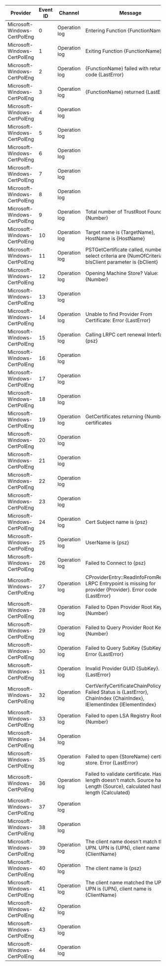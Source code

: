 Provider                      |  Event ID  |  Channel        |  Message
------------------------------|------------|-----------------|-----------------------------------------------------------------------------------------------------------------------------
Microsoft-Windows-CertPolEng  |  0         |  Operation log  |  Entering Function {FunctionName}
Microsoft-Windows-CertPolEng  |  1         |  Operation log  |  Exiting Function {FunctionName}
Microsoft-Windows-CertPolEng  |  2         |  Operation log  |  {FunctionName} failed with return code {LastError}
Microsoft-Windows-CertPolEng  |  3         |  Operation log  |  {FunctionName} returned {LastError}
Microsoft-Windows-CertPolEng  |  4         |  Operation log  |
Microsoft-Windows-CertPolEng  |  5         |  Operation log  |
Microsoft-Windows-CertPolEng  |  6         |  Operation log  |
Microsoft-Windows-CertPolEng  |  7         |  Operation log  |
Microsoft-Windows-CertPolEng  |  8         |  Operation log  |
Microsoft-Windows-CertPolEng  |  9         |  Operation log  |  Total number of TrustRoot Found {Number}
Microsoft-Windows-CertPolEng  |  10        |  Operation log  |  Target name is {TargetName}, HostName is {HostName}
Microsoft-Windows-CertPolEng  |  11        |  Operation log  |  PSTGetCertificate called, number of select criteria are {NumOfCriteria}, bIsClient parameter is {bClient}
Microsoft-Windows-CertPolEng  |  12        |  Operation log  |  Opening Machine Store? Value: {Number}
Microsoft-Windows-CertPolEng  |  13        |  Operation log  |
Microsoft-Windows-CertPolEng  |  14        |  Operation log  |  Unable to find Provider From Certificate: Error {LastError}
Microsoft-Windows-CertPolEng  |  15        |  Operation log  |  Calling LRPC cert renewal Interface {psz}
Microsoft-Windows-CertPolEng  |  16        |  Operation log  |
Microsoft-Windows-CertPolEng  |  17        |  Operation log  |
Microsoft-Windows-CertPolEng  |  18        |  Operation log  |
Microsoft-Windows-CertPolEng  |  19        |  Operation log  |  GetCertificates returning {Number} certificates
Microsoft-Windows-CertPolEng  |  20        |  Operation log  |
Microsoft-Windows-CertPolEng  |  21        |  Operation log  |
Microsoft-Windows-CertPolEng  |  22        |  Operation log  |
Microsoft-Windows-CertPolEng  |  23        |  Operation log  |
Microsoft-Windows-CertPolEng  |  24        |  Operation log  |  Cert Subject name is {psz}
Microsoft-Windows-CertPolEng  |  25        |  Operation log  |  UserName is {psz}
Microsoft-Windows-CertPolEng  |  26        |  Operation log  |  Failed to Connect to {psz}
Microsoft-Windows-CertPolEng  |  27        |  Operation log  |  CProviderEntry::ReadInfoFromRegistry LRPC Entrypoint is missing for provider {Provider}. Error code {LastError}
Microsoft-Windows-CertPolEng  |  28        |  Operation log  |  Failed to Open Provider Root Key {Number}
Microsoft-Windows-CertPolEng  |  29        |  Operation log  |  Failed to Query Provider Root Key {Number}
Microsoft-Windows-CertPolEng  |  30        |  Operation log  |  Failed to Query SubKey {SubKey}, Error {LastError}
Microsoft-Windows-CertPolEng  |  31        |  Operation log  |  Invalid Provider GUID {SubKey}. {LastError}
Microsoft-Windows-CertPolEng  |  32        |  Operation log  |  CertVerifyCertificateChainPolicy Failed Status is {LastError}, ChainIndex {ChainIndex}, lElementIndex {lElementIndex}
Microsoft-Windows-CertPolEng  |  33        |  Operation log  |  Failed to open LSA Registry Root Key {Number}
Microsoft-Windows-CertPolEng  |  34        |  Operation log  |
Microsoft-Windows-CertPolEng  |  35        |  Operation log  |  Failed to open {StoreName} certificate store. Error {LastError}
Microsoft-Windows-CertPolEng  |  36        |  Operation log  |  Failed to validate certificate. Hash length doesn't match. Source hash Length {Source}, calculated hash length {Calculated}
Microsoft-Windows-CertPolEng  |  37        |  Operation log  |
Microsoft-Windows-CertPolEng  |  38        |  Operation log  |
Microsoft-Windows-CertPolEng  |  39        |  Operation log  |  The client name doesn't match the UPN. UPN is {UPN}, client name is {ClientName}
Microsoft-Windows-CertPolEng  |  40        |  Operation log  |  The client name is {psz}
Microsoft-Windows-CertPolEng  |  41        |  Operation log  |  The client name matched the UPN. UPN is {UPN}, client name is {ClientName}
Microsoft-Windows-CertPolEng  |  42        |  Operation log  |
Microsoft-Windows-CertPolEng  |  43        |  Operation log  |
Microsoft-Windows-CertPolEng  |  44        |  Operation log  |